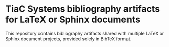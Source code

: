 # TiaC Systems bibliography artifacts for LaTeX or Sphinx documents

This repository contains bibliography artifacts shared with multiple
LaTeX or Sphinx document projects, provided solely in BibTeX format.

